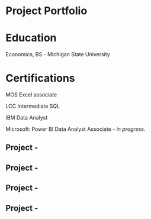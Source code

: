 # Project Portfolio

# Education
Economics, BS - Michigan State University

# Certifications 
MOS Excel associate 

LCC Intermediate SQL

IBM Data Analyst 

Microsoft: Power BI Data Analyst Associate - *in progress*.

## Project - 

## Project - 

## Project -

## Project - 
